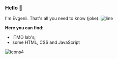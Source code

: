 
### Hello 👋

I'm Evgenii. That's all you need to know (joke).
![line](https://user-images.githubusercontent.com/115372801/228603269-91f18800-14b4-4ea0-b7a9-165e7203690d.png)





**Here you can find:**
- ITMO lab's;
- some HTML, CSS and JavaScript

![icons4](https://user-images.githubusercontent.com/115372801/228608166-79cd9240-ab8b-4e09-8434-aa99d333615d.png)



